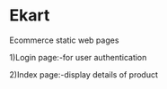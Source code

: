 # Ekart
Ecommerce static web pages

1)Login page:-for user authentication

2)Index page:-display details of product
